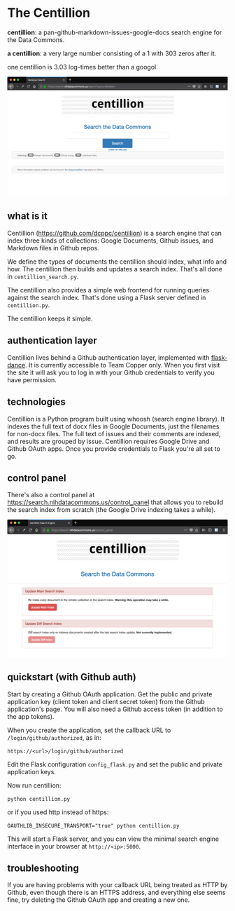 # The Centillion

**centillion**: a pan-github-markdown-issues-google-docs search engine for the Data Commons.

**a centillion**: a very large number consisting of a 1 with 303 zeros after it.

one centillion is 3.03 log-times better than a googol.

![Screen shot of centillion](docs/images/ss.png)


## what is it

Centillion (https://github.com/dcppc/centillion) is a search engine that can index 
three kinds of collections: Google Documents, Github issues, and Markdown files in 
Github repos.

We define the types of documents the centillion should index,
what info and how. The centillion then builds and
updates a search index. That's all done in `centillion_search.py`.

The centillion also provides a simple web frontend for running
queries against the search index. That's done using a Flask server
defined in `centillion.py`.

The centillion keeps it simple.

## authentication layer

Centillion lives behind a Github authentication layer, implemented with 
[flask-dance](https://github.com/singingwolfboy/flask-dance). It is currently
accessible to Team Copper only. When you first visit the site it will ask you
to log in with your Github credentials to verify you have permission.

## technologies

Centillion is a Python program built using whoosh (search engine library). It
indexes the full text of docx files in Google Documents, just the filenames for
non-docx files. The full text of issues and their comments are indexed, and
results are grouped by issue. Centillion requires Google Drive and Github OAuth
apps. Once you provide credentials to Flask you're all set to go. 


## control panel

There's also a control panel at <https://search.nihdatacommons.us/control_panel> 
that allows you to rebuild the search index from scratch (the Google Drive indexing 
takes a while).

![Screen shot of centillion control panel](docs/images/cp.png)


## quickstart (with Github auth)

Start by creating a Github OAuth application.
Get the public and private application key 
(client token and client secret token)
from the Github application's page.
You will also need a Github access token
(in addition to the app tokens).

When you create the application, set the callback
URL to `/login/github/authorized`, as in:

```
https://<url>/login/github/authorized
```

Edit the Flask configuration `config_flask.py`
and set the public and private application keys.

Now run centillion:

```
python centillion.py
```

or if you used http instead of https:

```
OAUTHLIB_INSECURE_TRANSPORT="true" python centillion.py
```

This will start a Flask server, and you can view the minimal search engine
interface in your browser at `http://<ip>:5000`.


## troubleshooting

If you are having problems with your callback URL being treated
as HTTP by Github, even though there is an HTTPS address, and
everything else seems fine, try deleting the Github OAuth app
and creating a new one.

